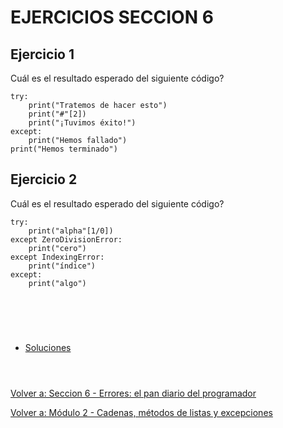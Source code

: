 # **EJERCICIOS SECCION 6**  

## **Ejercicio 1**  

Cuál es el resultado esperado del siguiente código?
```
try:
    print("Tratemos de hacer esto")
    print("#"[2])
    print("¡Tuvimos éxito!")
except:
    print("Hemos fallado")
print("Hemos terminado")
```  

## **Ejercicio 2**  

Cuál es el resultado esperado del siguiente código?
```
try:
    print("alpha"[1/0])
except ZeroDivisionError:
    print("cero")
except IndexingError:
    print("índice")
except:
    print("algo")
```

#  
<br></br>

- [Soluciones](Sec6-ejsol.md)
<br></br>  

#  
[Volver a: Seccion 6 - Errores: el pan diario del programador](_seccion6.md)  

[Volver a: Módulo 2 - Cadenas, métodos de listas y excepciones](../README.md)